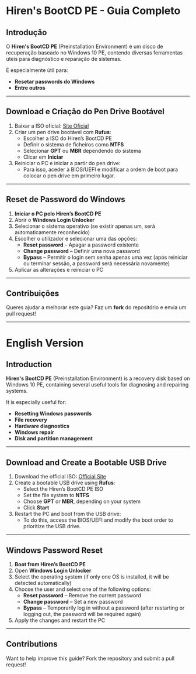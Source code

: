 # Hiren's BootCD PE - Guia Completo

## Introdução
O **Hiren's BootCD PE** (Preinstallation Environment) é um disco de recuperação baseado no Windows 10 PE, contendo diversas ferramentas úteis para diagnóstico e reparação de sistemas. 

É especialmente útil para:
- **Resetar passwords do Windows**
- **Entre outros**

---
## Download e Criação do Pen Drive Bootável

1. Baixar a ISO oficial: [Site Oficial](https://www.hirensbootcd.org/download/)
2. Criar um pen drive bootável com **Rufus**:
   - Escolher a ISO do Hiren’s BootCD PE
   - Definir o sistema de ficheiros como **NTFS**
   - Selecionar **GPT** ou **MBR** dependendo do sistema
   - Clicar em **Iniciar**
3. Reiniciar o PC e iniciar a partir do pen drive:
   - Para isso, aceder à BIOS/UEFI e modificar a ordem de boot para colocar o pen drive em primeiro lugar.

---
## Reset de Password do Windows

1. **Iniciar o PC pelo Hiren’s BootCD PE**
2. Abrir o **Windows Login Unlocker**
3. Selecionar o sistema operativo (se existir apenas um, será automaticamente reconhecido)
4. Escolher o utilizador e selecionar uma das opções:
   - **Reset password** – Apagar a password existente
   - **Change password** – Definir uma nova password
   - **Bypass** – Permitir o login sem senha apenas uma vez (após reiniciar ou terminar sessão, a password será necessária novamente)
5. Aplicar as alterações e reiniciar o PC

---
## Contribuições
Queres ajudar a melhorar este guia? Faz um **fork** do repositório e envia um pull request!

---

# English Version

## Introduction
**Hiren's BootCD PE** (Preinstallation Environment) is a recovery disk based on Windows 10 PE, containing several useful tools for diagnosing and repairing systems.

It is especially useful for:
- **Resetting Windows passwords**
- **File recovery**
- **Hardware diagnostics**
- **Windows repair**
- **Disk and partition management**

---
## Download and Create a Bootable USB Drive

1. Download the official ISO: [Official Site](https://www.hirensbootcd.org/download/)
2. Create a bootable USB drive using **Rufus**:
   - Select the Hiren’s BootCD PE ISO
   - Set the file system to **NTFS**
   - Choose **GPT** or **MBR**, depending on your system
   - Click **Start**
3. Restart the PC and boot from the USB drive:
   - To do this, access the BIOS/UEFI and modify the boot order to prioritize the USB drive.

---
## Windows Password Reset

1. **Boot from Hiren’s BootCD PE**
2. Open **Windows Login Unlocker**
3. Select the operating system (if only one OS is installed, it will be detected automatically)
4. Choose the user and select one of the following options:
   - **Reset password** – Remove the current password
   - **Change password** – Set a new password
   - **Bypass** – Temporarily log in without a password (after restarting or logging out, the password will be required again)
5. Apply the changes and restart the PC

---
## Contributions
Want to help improve this guide? Fork the repository and submit a pull request!


